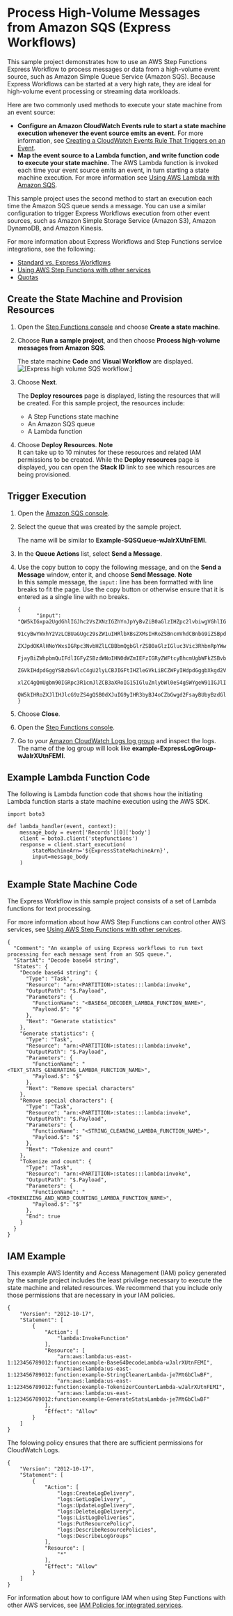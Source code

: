 # Process High\-Volume Messages from Amazon SQS \(Express Workflows\)<a name="sample-project-express-high-volume-sqs"></a>

This sample project demonstrates how to use an AWS Step Functions Express Workflow to process messages or data from a high\-volume event source, such as Amazon Simple Queue Service \(Amazon SQS\)\. Because Express Workflows can be started at a very high rate, they are ideal for high\-volume event processing or streaming data workloads\.

Here are two commonly used methods to execute your state machine from an event source:
+ **Configure an Amazon CloudWatch Events rule to start a state machine execution whenever the event source emits an event\.** For more information, see [Creating a CloudWatch Events Rule That Triggers on an Event](https://docs.aws.amazon.com/AmazonCloudWatch/latest/events/Create-CloudWatch-Events-Rule.html)\. 
+ **Map the event source to a Lambda function, and write function code to execute your state machine\.** The AWS Lambda function is invoked each time your event source emits an event, in turn starting a state machine execution\. For more information see [Using AWS Lambda with Amazon SQS](https://docs.aws.amazon.com/lambda/latest/dg/with-sqs.html)\. 

This sample project uses the second method to start an execution each time the Amazon SQS queue sends a message\. You can use a similar configuration to trigger Express Workflows execution from other event sources, such as Amazon Simple Storage Service \(Amazon S3\), Amazon DynamoDB, and Amazon Kinesis\.

For more information about Express Workflows and Step Functions service integrations, see the following:
+ [Standard vs\. Express Workflows](concepts-standard-vs-express.md)
+ [Using AWS Step Functions with other services](concepts-service-integrations.md)
+ [Quotas](limits-overview.md)

## Create the State Machine and Provision Resources<a name="sample-project-high-volume-create"></a>

1. Open the [Step Functions console](https://console.aws.amazon.com/states/home?#/statemachines) and choose **Create a state machine**\.

1. Choose **Run a sample project**, and then choose **Process high\-volume messages from Amazon SQS**\.

   The state machine **Code** and **Visual Workflow** are displayed\.  
![\[Express high volume SQS workflow.\]](http://docs.aws.amazon.com/step-functions/latest/dg/images/sample-express-high-volume.png)

1. Choose **Next**\.

   The **Deploy resources** page is displayed, listing the resources that will be created\. For this sample project, the resources include:
   + A Step Functions state machine
   + An Amazon SQS queue
   + A Lambda function

1. Choose **Deploy Resources**\.
**Note**  
It can take up to 10 minutes for these resources and related IAM permissions to be created\. While the **Deploy resources** page is displayed, you can open the **Stack ID** link to see which resources are being provisioned\.

## Trigger Execution<a name="trigger-execution"></a>

1. Open the [Amazon SQS console](https://console.aws.amazon.com/sqs)\.

1. Select the queue that was created by the sample project\.

   The name will be similar to **Example\-SQSQueue\-wJalrXUtnFEMI**\.

1. In the **Queue Actions** list, select **Send a Message**\.

1. Use the copy button to copy the following message, and on the **Send a Message** window, enter it, and choose **Send Message**\.
**Note**  
In this sample message, the `input:` line has been formatted with line breaks to fit the page\. Use the copy button or otherwise ensure that it is entered as a single line with no breaks\. 

   ```
   {
         "input": "QW5kIGxpa2UgdGhlIGJhc2VsZXNzIGZhYnJpYyBvZiB0aGlzIHZpc2lvbiwgVGhlIGNsb3VkLWNhcHBlZCB0b3dlcnMsIHRoZSBnb3JnZW
                   91cyBwYWxhY2VzLCBUaGUgc29sZW1uIHRlbXBsZXMsIHRoZSBncmVhdCBnbG9iZSBpdHNlbGbigJQgWWVhLCBhbGwgd2hpY2ggaXQgaW5o
                   ZXJpdOKAlHNoYWxsIGRpc3NvbHZlLCBBbmQgbGlrZSB0aGlzIGluc3Vic3RhbnRpYWwgcGFnZWFudCBmYWRlZCwgTGVhdmUgbm90IGEgcm
                   FjayBiZWhpbmQuIFdlIGFyZSBzdWNoIHN0dWZmIEFzIGRyZWFtcyBhcmUgbWFkZSBvbiwgYW5kIG91ciBsaXR0bGUgbGlmZSBJcyByb3Vu
                   ZGVkIHdpdGggYSBzbGVlcC4gU2lyLCBJIGFtIHZleGVkLiBCZWFyIHdpdGggbXkgd2Vha25lc3MuIE15IG9sZCBicmFpbiBpcyB0cm91Ym
                   xlZC4gQmUgbm90IGRpc3R1cmJlZCB3aXRoIG15IGluZmlybWl0eS4gSWYgeW91IGJlIHBsZWFzZWQsIHJldGlyZSBpbnRvIG15IGNlbGwg
                   QW5kIHRoZXJlIHJlcG9zZS4gQSB0dXJuIG9yIHR3byBJ4oCZbGwgd2FsayBUbyBzdGlsbCBteSBiZWF0aW5nIG1pbmQu"
   }
   ```

1. Choose **Close**\.

1. Open the [Step Functions console]()\.

1.  Go to your [Amazon CloudWatch Logs log group](https://console.aws.amazon.com/cloudwatch/home?#logs:) and inspect the logs\. The name of the log group will look like **example\-ExpressLogGroup\-wJalrXUtnFEMI**\. 

## Example Lambda Function Code<a name="sample-high-volume-lambda"></a>

The following is Lambda function code that shows how the initiating Lambda function starts a state machine execution using the AWS SDK\. 

```
import boto3

def lambda_handler(event, context):
    message_body = event['Records'][0]['body']
    client = boto3.client('stepfunctions')
    response = client.start_execution(
        stateMachineArn='${ExpressStateMachineArn}',
        input=message_body
    )
```

## Example State Machine Code<a name="sample-high-volume-code-examples"></a>

The Express Workflow in this sample project consists of a set of Lambda functions for text processing\.

For more information about how AWS Step Functions can control other AWS services, see [Using AWS Step Functions with other services](concepts-service-integrations.md)\.

```
{
  "Comment": "An example of using Express workflows to run text processing for each message sent from an SQS queue.",
  "StartAt": "Decode base64 string",
  "States": {
    "Decode base64 string": {
      "Type": "Task",
      "Resource": "arn:<PARTITION>:states:::lambda:invoke",
      "OutputPath": "$.Payload",
      "Parameters": {
        "FunctionName": "<BASE64_DECODER_LAMBDA_FUNCTION_NAME>",
        "Payload.$": "$"
      },
      "Next": "Generate statistics"
    },
    "Generate statistics": {
      "Type": "Task",
      "Resource": "arn:<PARTITION>:states:::lambda:invoke",
      "OutputPath": "$.Payload",
      "Parameters": {
        "FunctionName": "<TEXT_STATS_GENERATING_LAMBDA_FUNCTION_NAME>",
        "Payload.$": "$"
      },
      "Next": "Remove special characters"
    },
    "Remove special characters": {
      "Type": "Task",
      "Resource": "arn:<PARTITION>:states:::lambda:invoke",
      "OutputPath": "$.Payload",
      "Parameters": {
        "FunctionName": "<STRING_CLEANING_LAMBDA_FUNCTION_NAME>",
        "Payload.$": "$"
      },
      "Next": "Tokenize and count"
    },
    "Tokenize and count": {
      "Type": "Task",
      "Resource": "arn:<PARTITION>:states:::lambda:invoke",
      "OutputPath": "$.Payload",
      "Parameters": {
        "FunctionName": "<TOKENIZING_AND_WORD_COUNTING_LAMBDA_FUNCTION_NAME>",
        "Payload.$": "$"
      },
      "End": true
    }
  }
}
```

## IAM Example<a name="sample-high-volume-iam-example"></a>

This example AWS Identity and Access Management \(IAM\) policy generated by the sample project includes the least privilege necessary to execute the state machine and related resources\. We recommend that you include only those permissions that are necessary in your IAM policies\. 

```
{
    "Version": "2012-10-17",
    "Statement": [
        {
            "Action": [
                "lambda:InvokeFunction"
            ],
            "Resource": [
                "arn:aws:lambda:us-east-1:123456789012:function:example-Base64DecodeLambda-wJalrXUtnFEMI",
                "arn:aws:lambda:us-east-1:123456789012:function:example-StringCleanerLambda-je7MtGbClwBF",
                "arn:aws:lambda:us-east-1:123456789012:function:example-TokenizerCounterLambda-wJalrXUtnFEMI",
                "arn:aws:lambda:us-east-1:123456789012:function:example-GenerateStatsLambda-je7MtGbClwBF"
            ],
            "Effect": "Allow"
        }
    ]
}
```

 The folowing policy ensures that there are sufficient permissions for CloudWatch Logs\.

```
{
    "Version": "2012-10-17",
    "Statement": [
        {
            "Action": [
                "logs:CreateLogDelivery",
                "logs:GetLogDelivery",
                "logs:UpdateLogDelivery",
                "logs:DeleteLogDelivery",
                "logs:ListLogDeliveries",
                "logs:PutResourcePolicy",
                "logs:DescribeResourcePolicies",
                "logs:DescribeLogGroups"
            ],
            "Resource": [
                "*"
            ],
            "Effect": "Allow"
        }
    ]
}
```

For information about how to configure IAM when using Step Functions with other AWS services, see [IAM Policies for integrated services](service-integration-iam-templates.md)\.